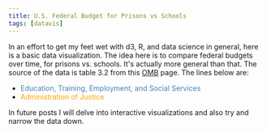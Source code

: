```yaml
---
title: U.S. Federal Budget for Prisons vs Schools
tags: [datavis]
---
```

<style>
.line {
  fill: none;
  stroke-width: 1.5px;
}
.education {
  stroke: steelblue;
  color: steelblue;
}
.justice {
  stroke: orange;
  color: orange;
}
</style>

In an effort to get my feet wet with d3, R, and data science in general, here is a basic data visualization. The idea here is to compare federal budgets over time, for prisons vs. schools. It's actually more general than that. The source of the data is table 3.2 from this [OMB](https://www.whitehouse.gov/omb/budget/Historicals) page. The lines below are:

* <span class="education">Education, Training, Employment, and Social Services</span>
* <span class="justice">Administration of Justice</span>

In future posts I will delve into interactive visualizations and also try and narrow the data down.

<div id="datavis"></div>
<script>
var margin = {top: 20, right: 20, bottom: 30, left: 70},
    width = 740 - margin.left - margin.right,
    height = 500 - margin.top - margin.bottom;

var parseTime = d3.timeParse("%Y");

var x = d3.scaleTime().range([0, width]);
var y = d3.scaleLinear().range([height, 0]);

var education = d3.line()
    .x(function(d) { return x(d.year); })
    .y(function(d) { return y(d.education); });

var justice = d3.line()
    .x(function(d) { return x(d.year); })
    .y(function(d) { return y(d.justice); });

var svg = d3.select("#datavis").append("svg")
    .attr("width", width + margin.left + margin.right)
    .attr("height", height + margin.top + margin.bottom)
    .append("g")
    .attr("transform", "translate(" + margin.left + "," + margin.top + ")");

d3.json("/data/federal-outlays-educations-vs-justice.json", function(error, data) {

    if (error) throw error;

    data.forEach(function(d) {
        d.year = parseTime(d.year);
    });

    x.domain(d3.extent(data, function(d) { return d.year; }));
    y.domain([0, d3.max(data, function(d) { return d.education; })]);

    svg.append("path")
        .data([data])
        .attr("class", "line education")
        .attr("d", education);
    svg.append("path")
        .data([data])
        .attr("class", "line justice")
        .attr("d", justice);
    svg.append("g")
        .attr("transform", "translate(0," + height + ")")
        .call(d3.axisBottom(x));
    svg.append("g")
        .call(d3.axisLeft(y));
    svg.append("text")
        .attr("transform", "rotate(-90)")
        .attr("y", 0 - margin.left)
        .attr("x", 0 - (height / 2))
        .attr("dy", "1em")
        .style("text-anchor", "middle")
        .text("Millions of dollars");
});
</script>